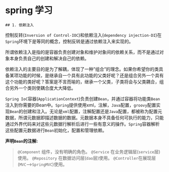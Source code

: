 # spring 学习

	## 1. 依赖注入

控制反转(`Inversion of Control-IOC`)和依赖注入(`dependency injection-DI`)在`Spring`环境下是等同的概念，控制反转是通过依赖注入来实现的。

所谓依赖注入是指的是容器负责创建对象和维护对象间的依赖关系，而不是通过对象本身负责自己的创建和解决自己的依赖。

依赖注入的主要目的是为了解耦，体现了一种”组合”的理念。如果你希望你的类具备某项功能的时候，是继承自一个具有此功能的父类好呢？还是组合另外一个具有这个功能的类好呢？答案是不言而喻的，继承一个父类，子类将会与父类耦合，组合另外一个类则使耦合度大大降低。

`Spring IoC`容器(`ApplicationContext`)负责创建`Bean`，并通过容器将功能类`Bean`注入到你需要的Bean中。`Spring`提供使用xml，注解，`Java`配置，`groovy`配置实现`Bean`的创建和注入。无论是`xml`配置，注解配置还是`Java`配置，都被称为配置元数据，所谓元数据即描述数据的数据。元数据本身不具备任何可执行的能力，只能通过外界代码来对这些元数据行解析后进行一些有意义的操作。`Spring`容器解析这些配置元数据进行`Bean`初始化，配置和管理依赖。

**声明`Bean`的注解:**

> `@Component` 组件，没有明确的角色。
> `@Service` 在业务逻辑层(`service`层)使用。
> `@Repository` 在数据访问层(`dao`层)使用。
> `@Controller`在展现层(`MVC`——>`SpringMVC`)使用。

